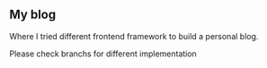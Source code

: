 ## My blog	
Where I tried different frontend framework to build a personal blog.

Please check branchs for different implementation
